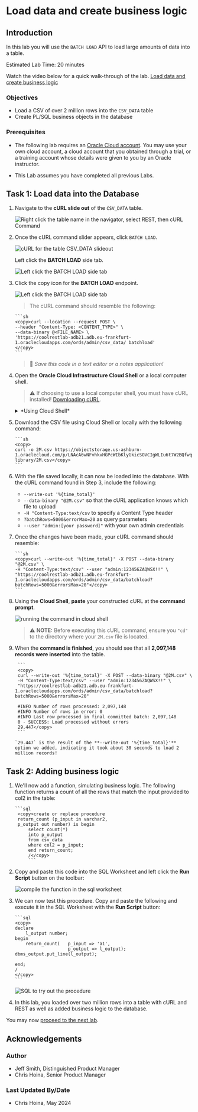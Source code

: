 # Load data and create business logic
<!-- WMSID 4602 -->
## Introduction

In this lab you will use the `BATCH LOAD` API to load large amounts of data into a table.

Estimated Lab Time: 20 minutes

Watch the video below for a quick walk-through of the lab.
[Load data and create business logic](videohub:1_rgksftgt)

### Objectives

- Load a CSV of over 2 million rows into the `CSV_DATA` table
- Create PL/SQL business objects in the database

### Prerequisites

- The following lab requires an [Oracle Cloud account](https://www.oracle.com/cloud/free/). You may use your own cloud account, a cloud account that you obtained through a trial, or a training account whose details were given to you by an Oracle instructor.

- This Lab assumes you have completed all previous Labs.

## Task 1: Load data into the Database

1. Navigate to the **cURL slide out** of the `CSV_DATA` table.

    ![Right click the table name in the navigator, select REST, then cURL Command](./images/right-click-for-rest.png " ")

2. Once the cURL command slider appears, click `BATCH LOAD`.

    ![cURL for the table CSV_DATA slideout](./images/curl-command-slider.png " ")

    Left click the **BATCH LOAD** side tab.

    ![Left click the BATCH LOAD side tab](./images/curl-command-batchload.png " ")

3. Click the copy icon for the **BATCH LOAD** endpoint.

    ![Left click the BATCH LOAD side tab](./images/copy-curl-command-action.png " ")

    > The cURL command should resemble the following:

       ```sh
       <copy>curl --location --request POST \       
       --header "Content-Type: <CONTENT_TYPE>" \
       --data-binary @<FILE_NAME> \
       'https://coolrestlab-adb21.adb.eu-frankfurt-1.oraclecloudapps.com/ords/admin/csv_data/ batchload'
       </copy> 
       ```

    > 📝 *Save this code in a text editor or a notes application!*

4. Open the **Oracle Cloud Infrastructure Cloud Shell** or a local computer shell.

    > ⚠️ If choosing to use a local computer shell, you must have cURL installed! [Downloading cURL](https://curl.se/download.html " ").

    <details>
    <summary>*Using Cloud Shell*</summary>

      > 💡 [Learn more](https://www.oracle.com/devops/cloud-shell/) about Oracle Cloud Shell.

      1. Once logged-in to your Oracle Cloud Infrastructure account, click the Cloud Shell icon in the upper right of the Oracle Cloud Infrastructure banner:

         ![Cloud Shell on Oracle Cloud Infrastructure Banner](./images/cloud-shell-icon-action.png " ")

      2. The Cloud Shell will open on the lower part of the web browser:

         ![Cloud Shell on bottom of browser](./images/lower-cloud-shell-welcome.png " ")

      3. We will be using the Oracle Cloud Infrastructure Cloud Shell for examples in this lab going forward.

    </details>

5. Download the CSV file using Cloud Shell or locally with the following command:

       ```sh
       <copy>
       curl -o 2M.csv https://objectstorage.us-ashburn-1.oraclecloud.com/p/LNAcA6wNFvhkvHGPcWIbKlyGkicSOVCIgWLIu6t7W2BQfwq2NSLCsXpTL9wVzjuP/n/c4u04/b/livelabsfiles/o/developer-library/2M.csv</copy>
       ```

6. With the file saved locally, it can now be loaded into the database. With the cURL command found in Step 3, include the following:

    - `--write-out '%{time_total}'`
    - `--data-binary "@2M.csv"` so that the cURL application knows which file to upload
    - `-H "Content-Type:text/csv` to specify a Content Type header
    - `?batchRows=5000&errorMax=20` as query parameters
    - `--user "admin:[your password]"` with your own admin credentials

7. Once the changes have been made, your cURL command should resemble:

       ```sh
       <copy>curl --write-out '%{time_total}' -X POST --data-binary "@2M.csv" \
       -H "Content-Type:text/csv" --user "admin:123456ZAQWSX!!" \
       "https://coolrestlab-adb21.adb.eu-frankfurt-1.oraclecloudapps.com/ords/admin/csv_data/batchload?batchRows=5000&errorsMax=20"</copy>
       ```

8. Using the **Cloud Shell**, **paste** your constructed cURL at the **command prompt**.

    ![running the command in cloud shell](./images/execute-curl-command-cloud-shell.png " ")

   > ⚠️ **NOTE:** Before executing this cURL command, ensure you `"cd"` to the directory where your `2M.csv` file is located.

9. When the **command is finished**, you should see that all **2,097,148 records were inserted** into the table.

        ```
        <copy>
        curl --write-out '%{time_total}' -X POST --data-binary "@2M.csv" \
        -H "Content-Type:text/csv" --user "admin:123456ZAQWSX!!" \
        "https://coolrestlab-adb21.adb.eu-frankfurt-1.oraclecloudapps.com/ords/admin/csv_data/batchload?batchRows=5000&errorsMax=20"

        #INFO Number of rows processed: 2,097,148
        #INFO Number of rows in error: 0
        #INFO Last row processed in final committed batch: 2,097,148
        0 - SUCCESS: Load processed without errors
        29.447</copy>
        ```
        
       `29.447` is the result of the **--write-out '%{time_total}'** option we added, indicating it took about 30 seconds to load 2 million records!

## Task 2: Adding business logic

1. We'll now add a function, simulating business logic. The following function returns a count of all the rows that match the input provided to col2 in the table:

       ```sql
        <copy>create or replace procedure 
        return_count (p_input in varchar2,
        p_output out number) is begin
            select count(*)
            into p_output
            from csv_data
            where col2 = p_input;
            end return_count;
            /</copy>
            ```

2. Copy and paste this code into the SQL Worksheet and left click the **Run Script** button on the toolbar:

    ![compile the function in the sql worksheet](./images/run-script-action-compile-function.png " ")

3. We can now test this procedure. Copy and paste the following and execute it in the SQL Worksheet with the **Run Script** button:

       ```sql
       <copy>
       declare
           l_output number;
       begin
           return_count(   p_input => 'a1',
                           p_output => l_output);
       dbms_output.put_line(l_output);

       end;
       /
       </copy>
       ```

   ![SQL to try out the procedure](./images/test-procedure-with-sql.png " ")

4. In this lab, you loaded over two million rows into a table with cURL and REST as well as added business logic to the database.

You may now [proceed to the next lab](#next).

## Acknowledgements

### Author

- Jeff Smith, Distinguished Product Manager
- Chris Hoina, Senior Product Manager

### Last Updated By/Date

- Chris Hoina, May 2024